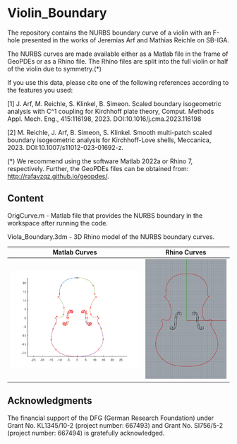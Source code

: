 # Violin_Boundary
The repository contains the NURBS boundary curve of a violin with an F-hole presented in the works of Jeremias Arf and Mathias Reichle on SB-IGA.

The NURBS curves are made available either as a Matlab file in the frame of GeoPDEs or as a Rhino file. The Rhino files are split into the full violin or half of the violin due to symmetry.(*)

If you use this data, please cite one of the following references according to the features you used:

[1] J. Arf, M. Reichle, S. Klinkel, B. Simeon. Scaled boundary isogeometric analysis with C^1 coupling for Kirchhoff plate theory, Comput. Methods Appl. Mech. Eng., 415:116198, 2023. DOI:10.1016/j.cma.2023.116198

[2] M. Reichle, J. Arf, B. Simeon, S. Klinkel. Smooth multi-patch scaled boundary isogeometric analysis for Kirchhoff-Love shells, Meccanica, 2023. DOI:10.1007/s11012-023-01692-z.

(*) We recommend using the software Matlab 2022a or Rhino 7, respectively. Further, the GeoPDEs files can be obtained from: http://rafavzqz.github.io/geopdes/.

## Content
OrigCurve.m - Matlab file that provides the NURBS boundary in the workspace after running the code.

Viola_Boundary.3dm - 3D Rhino model of the NURBS boundary curves.

| Matlab Curves | Rhino Curves |
| :---: | :---: |
|<img src="BoundaryCurves_Matlab.png" alt=" " width="500px"/> | <img src="BoundaryCurves_Rhino.PNG" alt=" " width="300px"/> |

## Acknowledgments

The financial support of the DFG (German Research Foundation) under Grant No. KL1345/10-2 (project number: 667493) and Grant No. SI756/5-2 (project number: 667494) is gratefully acknowledged.
